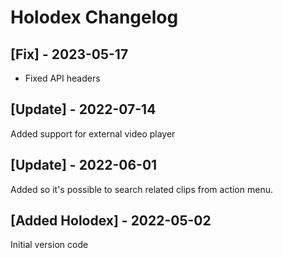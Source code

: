 # Holodex Changelog

## [Fix] - 2023-05-17

- Fixed API headers

## [Update] - 2022-07-14

Added support for external video player

## [Update] - 2022-06-01

Added so it's possible to search related clips from action menu.

## [Added Holodex] - 2022-05-02

Initial version code
